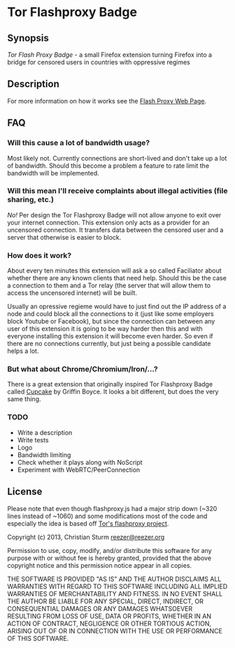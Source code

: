 # Tor Flashproxy Badge

## Synopsis

*Tor Flash Proxy Badge* - a small Firefox extension turning
Firefox into a bridge for censored users in countries with
oppressive regimes

## Description

For more information on how it works see the
[Flash Proxy Web Page](http://crypto.stanford.edu/flashproxy/).

##  FAQ

### Will this cause a lot of bandwidth usage?

Most likely not. Currently connections are short-lived and
don't take up a lot of bandwidth. Should this become a problem
a feature to rate limit the bandwidth will be implemented.

### Will this mean I'll receive complaints about illegal activities (file sharing, etc.)

*No!* Per design the Tor Flashproxy Badge will not allow anyone
to exit over your internet connection. This extension only acts
as a provider for an uncensored connection. It transfers data
between the censored user and a server that otherwise is easier
to block.

### How does it work?

About every ten minutes this extension will ask a so called
Faciliator about whether there are any known clients that
need help. Should this be the case a connection to them and
a Tor relay (the server that will allow them to access the
uncensored internet) will be built.

Usually an opressive regieme would have to just find out the
IP address of a node and could block all the connections to
it (just like some employers block Youtube or Facebook), but
since the connection can between any user of this extension
it is going to be way harder then this and with everyone
installing this extension it will become even harder. So
even if there are no connections currently, but just being
a possible candidate helps a lot.

### But what about Chrome/Chromium/Iron/...?

There is a great extension that originally inspired Tor
Flashproxy Badge called [Cupcake](https://chrome.google.com/webstore/detail/cupcake/dajjbehmbnbppjkcnpdkaniapgdppdnc) by Griffin Boyce.
It looks a bit different, but does the very same thing.

### TODO

* Write a description
* Write tests
* Logo
* Bandwidth limiting
* Check whether it plays along with NoScript
* Experiment with WebRTC/PeerConnection


## License

Please note that even though flashproxy.js had a major strip
down (~320 lines instead of ~1060) and some modifications
most of the code and especially the idea is based off
[Tor's flashproxy project](https://gitweb.torproject.org/flashproxy.git).

Copyright (c) 2013, Christian Sturm <reezer@reezer.org>

Permission to use, copy, modify, and/or distribute this 
software for any purpose with or without fee is hereby
granted, provided that the above copyright notice and
this permission notice appear in all copies.

THE SOFTWARE IS PROVIDED "AS IS" AND THE AUTHOR DISCLAIMS
ALL WARRANTIES WITH REGARD TO THIS SOFTWARE INCLUDING ALL
IMPLIED WARRANTIES OF MERCHANTABILITY AND FITNESS. IN NO
EVENT SHALL THE AUTHOR BE LIABLE FOR ANY SPECIAL, DIRECT,
INDIRECT, OR CONSEQUENTIAL DAMAGES OR ANY DAMAGES WHATSOEVER
RESULTING FROM LOSS OF USE, DATA OR PROFITS, WHETHER IN AN
ACTION OF CONTRACT, NEGLIGENCE OR OTHER TORTIOUS ACTION,
ARISING OUT OF OR IN CONNECTION WITH THE USE OR PERFORMANCE
OF THIS SOFTWARE.
